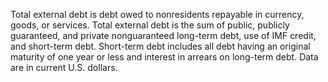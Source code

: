 Total external debt is debt owed to nonresidents repayable in currency, goods, or services. Total external debt is the sum of public, publicly guaranteed, and private nonguaranteed long-term debt, use of IMF credit, and short-term debt. Short-term debt includes all debt having an original maturity of one year or less and interest in arrears on long-term debt. Data are in current U.S. dollars.